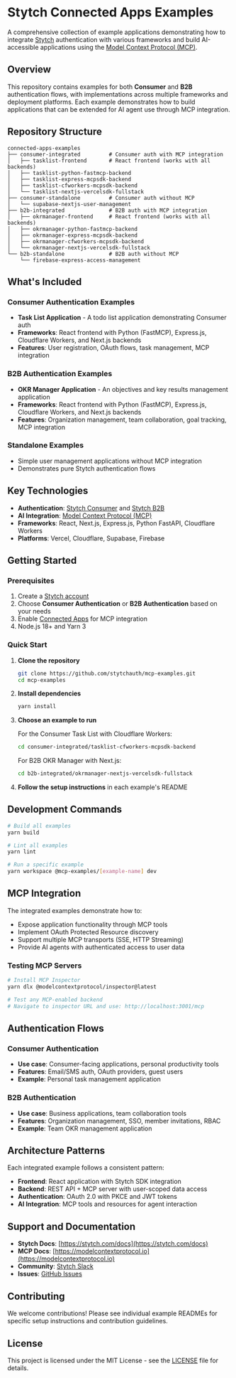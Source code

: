 # Stytch Connected Apps Examples

A comprehensive collection of example applications demonstrating how to integrate [Stytch](https://stytch.com/) authentication with various frameworks and build AI-accessible applications using the [Model Context Protocol (MCP)](https://modelcontextprotocol.io/).

## Overview

This repository contains examples for both **Consumer** and **B2B** authentication flows, with implementations across multiple frameworks and deployment platforms. Each example demonstrates how to build applications that can be extended for AI agent use through MCP integration.

## Repository Structure

```
connected-apps-examples
├── consumer-integrated         # Consumer auth with MCP integration
│   ├── tasklist-frontend       # React frontend (works with all backends)
│   ├── tasklist-python-fastmcp-backend
│   ├── tasklist-express-mcpsdk-backend
│   ├── tasklist-cfworkers-mcpsdk-backend
│   └── tasklist-nextjs-vercelsdk-fullstack
├── consumer-standalone         # Consumer auth without MCP
│   └── supabase-nextjs-user-management
├── b2b-integrated              # B2B auth with MCP integration
│   ├── okrmanager-frontend     # React frontend (works with all backends)
│   ├── okrmanager-python-fastmcp-backend
│   ├── okrmanager-express-mcpsdk-backend
│   ├── okrmanager-cfworkers-mcpsdk-backend
│   └── okrmanager-nextjs-vercelsdk-fullstack
└── b2b-standalone              # B2B auth without MCP
    └── firebase-express-access-management
```

## What's Included

### Consumer Authentication Examples

- **Task List Application** - A todo list application demonstrating Consumer auth
- **Frameworks**: React frontend with Python (FastMCP), Express.js, Cloudflare Workers, and Next.js backends
- **Features**: User registration, OAuth flows, task management, MCP integration

### B2B Authentication Examples

- **OKR Manager Application** - An objectives and key results management application
- **Frameworks**: React frontend with Python (FastMCP), Express.js, Cloudflare Workers, and Next.js backends
- **Features**: Organization management, team collaboration, goal tracking, MCP integration

### Standalone Examples

- Simple user management applications without MCP integration
- Demonstrates pure Stytch authentication flows

## Key Technologies

- **Authentication**: [Stytch Consumer](https://stytch.com/b2c) and [Stytch B2B](https://stytch.com/b2b)
- **AI Integration**: [Model Context Protocol (MCP)](https://modelcontextprotocol.io/)
- **Frameworks**: React, Next.js, Express.js, Python FastAPI, Cloudflare Workers
- **Platforms**: Vercel, Cloudflare, Supabase, Firebase

## Getting Started

### Prerequisites

1. Create a [Stytch account](https://stytch.com/)
2. Choose **Consumer Authentication** or **B2B Authentication** based on your needs
3. Enable [Connected Apps](https://stytch.com/dashboard/connected-apps) for MCP integration
4. Node.js 18+ and Yarn 3

### Quick Start

1. **Clone the repository**

   ```bash
   git clone https://github.com/stytchauth/mcp-examples.git
   cd mcp-examples
   ```

2. **Install dependencies**

   ```bash
   yarn install
   ```

3. **Choose an example to run**

   For the Consumer Task List with Cloudflare Workers:

   ```bash
   cd consumer-integrated/tasklist-cfworkers-mcpsdk-backend
   ```

   For B2B OKR Manager with Next.js:

   ```bash
   cd b2b-integrated/okrmanager-nextjs-vercelsdk-fullstack
   ```

4. **Follow the setup instructions** in each example's README

## Development Commands

```bash
# Build all examples
yarn build

# Lint all examples
yarn lint

# Run a specific example
yarn workspace @mcp-examples/[example-name] dev
```

## MCP Integration

The integrated examples demonstrate how to:

- Expose application functionality through MCP tools
- Implement OAuth Protected Resource discovery
- Support multiple MCP transports (SSE, HTTP Streaming)
- Provide AI agents with authenticated access to user data

### Testing MCP Servers

```bash
# Install MCP Inspector
yarn dlx @modelcontextprotocol/inspector@latest

# Test any MCP-enabled backend
# Navigate to inspector URL and use: http://localhost:3001/mcp
```

## Authentication Flows

### Consumer Authentication

- **Use case**: Consumer-facing applications, personal productivity tools
- **Features**: Email/SMS auth, OAuth providers, guest users
- **Example**: Personal task management application

### B2B Authentication

- **Use case**: Business applications, team collaboration tools
- **Features**: Organization management, SSO, member invitations, RBAC
- **Example**: Team OKR management application

## Architecture Patterns

Each integrated example follows a consistent pattern:

- **Frontend**: React application with Stytch SDK integration
- **Backend**: REST API + MCP server with user-scoped data access
- **Authentication**: OAuth 2.0 with PKCE and JWT tokens
- **AI Integration**: MCP tools and resources for agent interaction

## Support and Documentation

- **Stytch Docs**: [https://stytch.com/docs](https://stytch.com/docs)
- **MCP Docs**: [https://modelcontextprotocol.io](https://modelcontextprotocol.io)
- **Community**: [Stytch Slack](https://stytch.com/docs/resources/support/overview)
- **Issues**: [GitHub Issues](https://github.com/stytchauth/connected-apps-examples/issues)

## Contributing

We welcome contributions! Please see individual example READMEs for specific setup instructions and contribution guidelines.

## License

This project is licensed under the MIT License - see the [LICENSE](LICENSE) file for details.
